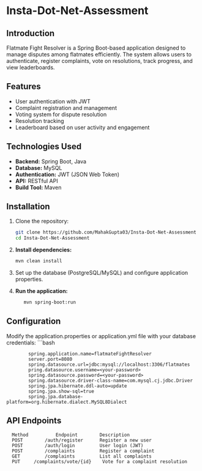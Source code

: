# Insta-Dot-Net-Assessment
## Introduction
Flatmate Fight Resolver is a Spring Boot-based application designed to manage disputes among flatmates efficiently. The system allows users to authenticate, register complaints, vote on resolutions, track progress, and view leaderboards.

## Features
- User authentication with JWT
- Complaint registration and management
- Voting system for dispute resolution
- Resolution tracking
- Leaderboard based on user activity and engagement

## Technologies Used
- **Backend:** Spring Boot, Java
- **Database:** MySQL
- **Authentication:** JWT (JSON Web Token)
- **API:** RESTful API
- **Build Tool:** Maven

## Installation
1. Clone the repository:
   ```sh
   git clone https://github.com/MahakGupta03/Insta-Dot-Net-Assessment
   cd Insta-Dot-Net-Assessment

2. **Install dependencies:**
      ```bash
      mvn clean install

3. Set up the database (PostgreSQL/MySQL) and configure application properties.

4. **Run the application:**
   ```bash
      mvn spring-boot:run

## Configuration
Modify the application.properties or application.yml file with your database credentials:
      ```bash

            spring.application.name=flatmateFightResolver
            server.port=8080
            spring.datasource.url=jdbc:mysql://localhost:3306/flatmates
            pring.datasource.username=<your-password>
            spring.datasource.password=<your-password>
            spring.datasource.driver-class-name=com.mysql.cj.jdbc.Driver
            spring.jpa.hibernate.ddl-auto=update
            spring.jpa.show-sql=true
            spring.jpa.database-platform=org.hibernate.dialect.MySQL8Dialect

## API Endpoints
      Method	      Endpoint	      Description
      POST	      /auth/register      Register a new user
      POST	      /auth/login	      User login (JWT)
      POST	      /complaints	      Register a complaint
      GET	      /complaints	      List all complaints
      PUT	  /complaints/vote/{id}    Vote for a complaint resolution     
